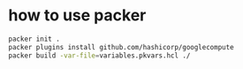 
# how to use packer
```bash
packer init .
packer plugins install github.com/hashicorp/googlecompute
packer build -var-file=variables.pkvars.hcl ./
```
